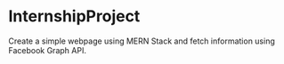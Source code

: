 # InternshipProject
Create a simple webpage using MERN Stack and fetch information using Facebook Graph API. 
